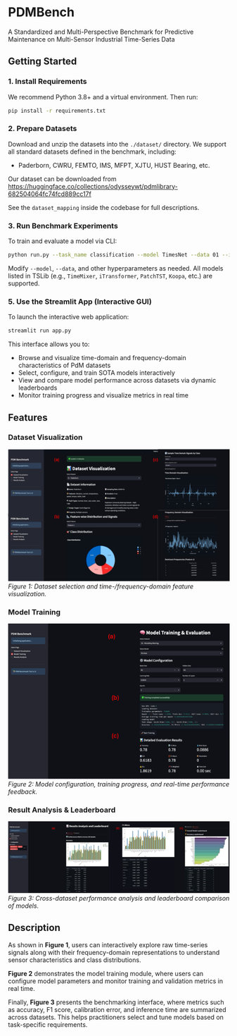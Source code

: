 # PDMBench

A Standardized and Multi-Perspective Benchmark for Predictive Maintenance on Multi-Sensor Industrial Time-Series Data 

## Getting Started

### 1. Install Requirements

We recommend Python 3.8+ and a virtual environment. Then run:

```bash
pip install -r requirements.txt
```

### 2. Prepare Datasets

Download and unzip the datasets into the `./dataset/` directory. We support all standard datasets defined in the benchmark, including:

* Paderborn, CWRU, FEMTO, IMS, MFPT, XJTU, HUST Bearing, etc. 

Our dataset can be downloaded from https://huggingface.co/collections/odysseywt/pdmlibrary-682504064fc74fcd889cc17f

See the `dataset_mapping` inside the codebase for full descriptions.

### 3. Run Benchmark Experiments

To train and evaluate a model via CLI:

```bash
python run.py --task_name classification --model TimesNet --data 01 --is_training 1
```

Modify `--model`, `--data`, and other hyperparameters as needed. All models listed in TSLib (e.g., `TimeMixer`, `iTransformer`, `PatchTST`, `Koopa`, etc.) are supported.

### 5. Use the Streamlit App (Interactive GUI)

To launch the interactive web application:

```bash
streamlit run app.py
```

This interface allows you to:

* Browse and visualize time-domain and frequency-domain characteristics of PdM datasets
* Select, configure, and train SOTA models interactively
* View and compare model performance across datasets via dynamic leaderboards
* Monitor training progress and visualize metrics in real time

## Features

### Dataset Visualization
![Figure 1: Dataset Visualization](Figs/data.png)
*Figure 1: Dataset selection and time-/frequency-domain feature visualization.*

### Model Training
![Figure 2: Model Training](Figs/model.png)
*Figure 2: Model configuration, training progress, and real-time performance feedback.*

### Result Analysis & Leaderboard
![Figure 3: Result Analysis](Figs/result.png)
*Figure 3: Cross-dataset performance analysis and leaderboard comparison of models.*

## Description

As shown in **Figure 1**, users can interactively explore raw time-series signals along with their frequency-domain representations to understand sensor characteristics and class distributions.

**Figure 2** demonstrates the model training module, where users can configure model parameters and monitor training and validation metrics in real time.

Finally, **Figure 3** presents the benchmarking interface, where metrics such as accuracy, F1 score, calibration error, and inference time are summarized across datasets. This helps practitioners select and tune models based on task-specific requirements.



